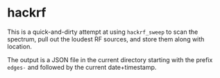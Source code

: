 # hackrf

This is a quick-and-dirty attempt at using `hackrf_sweep` to scan the spectrum, pull out the loudest RF sources, and store them along with location.

The output is a JSON file in the current directory starting with the prefix `edges-` and followed by the current date+timestamp.

